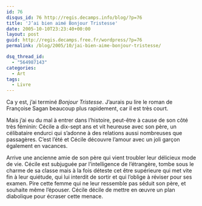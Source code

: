 ```yaml
---
id: 76
disqus_id: 76 http://regis.decamps.info/blog/?p=76
title: 'J’ai bien aimé Bonjour Tristesse'
date: 2005-10-10T23:23:40+00:00
layout: post
guid: http://regis.decamps.free.fr/wordpress/?p=76
permalink: /blog/2005/10/jai-bien-aime-bonjour-tristesse/

dsq_thread_id:
  - "564987143"
categories:
  - Art
tags:
  - Livre
---
```

Ca y est, j’ai terminé _Bonjour Tristesse_. J’aurais pu lire le roman de Françoise Sagan beaucoup plus rapidement, car il est très court.

Mais j’ai eu du mal à entrer dans l’histoire, peut-être à cause de son côté très féminin: Cécile a dix-sept ans et vit heureuse avec son père, un célibataire endurci qui s’adonne à des relations aussi nombreuses que passagères. C’est l’été et Cécile découvre l’amour avec un joli garçon également en vacances.

Arrive une ancienne amie de son père qui vient troubler leur délicieux mode de vie. Cécile est subjuguée par l’intelligence de l’étrangère, tombe sous le charme de sa classe mais à la fois déteste cet être supérieure qui met vite fin à leur quiétude, qui lui interdit de sortir et qui l’oblige à réviser pour ses examen. Pire cette femme qui ne leur ressemble pas séduit son père, et souhaite même l’épouser. Cécile décile de mettre en œuvre un plan diabolique pour écraser cette menace.
